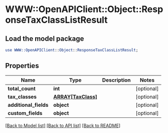 # WWW::OpenAPIClient::Object::ResponseTaxClassListResult

## Load the model package
```perl
use WWW::OpenAPIClient::Object::ResponseTaxClassListResult;
```

## Properties
Name | Type | Description | Notes
------------ | ------------- | ------------- | -------------
**total_count** | **int** |  | [optional] 
**tax_classes** | [**ARRAY[TaxClass]**](TaxClass.md) |  | [optional] 
**additional_fields** | **object** |  | [optional] 
**custom_fields** | **object** |  | [optional] 

[[Back to Model list]](../README.md#documentation-for-models) [[Back to API list]](../README.md#documentation-for-api-endpoints) [[Back to README]](../README.md)



